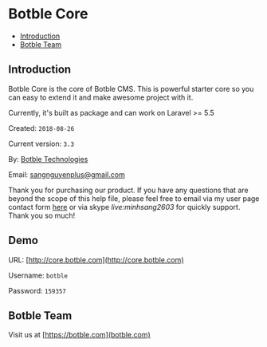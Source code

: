 # Botble Core

- [Introduction](#introduction)
- [Botble Team](#botble_team)

<a name="introduction"></a>
## Introduction

Botble Core is the core of Botble CMS. This is powerful starter core so you can easy to extend it and make awesome project with it.

Currently, it's built as package and can work on Laravel >= 5.5

Created: `2018-08-26`

Current version: `3.3`

By: [Botble Technologies](https://botble.com)

Email: [sangnguyenplus@gmail.com](mailto:sangnguyenplus@gmail.com)

Thank you for purchasing our product. If you have any questions that are beyond the scope of this help file, 
please feel free to email via my user page contact form [here](http://themeforest.net/user/botble) or via skype *live:minhsang2603* for quickly support. Thank you so much!
		
<a name="demo"></a>
## Demo

URL: [http://core.botble.com](http://core.botble.com)

Username: `botble`

Password: `159357`

<a name="botble_team"></a>
## Botble Team

Visit us at [https://botble.com](botble.com)